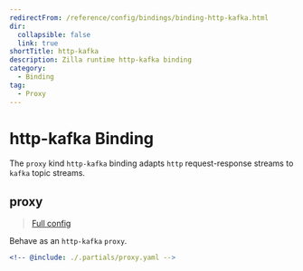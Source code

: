 ```yaml
---
redirectFrom: /reference/config/bindings/binding-http-kafka.html
dir:
  collapsible: false
  link: true
shortTitle: http-kafka
description: Zilla runtime http-kafka binding
category:
  - Binding
tag:
  - Proxy
---
```


# http-kafka Binding

The `proxy` kind `http-kafka` binding adapts `http` request-response streams to `kafka` topic streams.

## proxy

> [Full config](./proxy.md)

Behave as an `http-kafka` `proxy`.

```yaml {3}
<!-- @include: ./.partials/proxy.yaml -->
```
